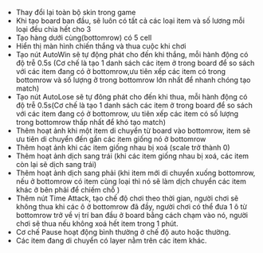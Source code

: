 - Thay đổi lại toàn bộ skin trong game
- Khi tạo board ban đầu, sẽ luôn có tất cả các loại item và số lương mỗi loại đều chia hết cho 3
- Tạo hàng dưới cùng(bottomrow) có 5 cell
- Hiển thị màn hình chiến thắng và thua cuộc khi chơi
- Tạo nút AutoWin sẽ tự động phát cho đến khi thắng, mỗi hành động có độ trễ 0.5s (Cơ chế là tạo 1 danh sách các item ở trong board để so sách với các item đang có ở bottomrow,ưu tiên xếp các item có trong bottomrow và số lượng ở trong bottomrow lớn nhất để nhanh chóng tạo match)
- Tạo nút AutoLose sẽ tự đông phát cho đến khi thua, mỗi hành động có độ trễ 0.5s(Cơ chế là tạo 1 danh sách các item ở trong board để so sách với các item đang có ở bottomrow, ưu tiên xếp các item có số lượng trong bottomrow thấp nhất để khó tạo match)
- Thêm hoạt ảnh khi một item di chuyển từ board vào bottomrow, item sẽ ưu tiên di chuyển đến gần các item giống nó ở bottomrow
- Thêm hoạt ảnh khi các item giống nhau bị xoá (scale trở thành 0)
- Thêm hoạt ảnh dịch sang trái (khi các item giống nhau bị xoá, các item còn lại sẽ dịch sang trái)
- Thêm hoạt ảnh dịch sang phải (khi  item mới di chuyển xuống bottomrow, nếu ở bottomrow có item cùng loại thì nó sẽ làm dịch chuyển các item khác ở bên phải để chiếm chỗ )
- Thêm nút Time Attack, tạo chế độ chơi theo thời gian, người chơi sẽ không thua khi các ô ở bottomrow đã đầy, người chơi có thể đưa 1 ô từ bottomrow trở về vị trí ban đầu ở board bằng cách chạm vào nó, người chơi sẽ thua nếu không xoá hết item trong 1 phút.
- Cơ chế Pause hoạt động bình thường ở chế độ auto hoặc thường.
- Các item đang di chuyển có layer nằm trên các item khác.


